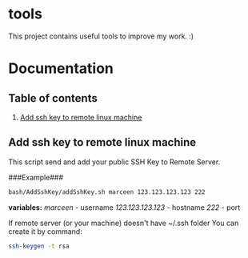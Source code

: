 # tools

This project contains useful tools to improve my work. :)

Documentation
=============

Table of contents
-----------------

1. [Add ssh key to remote linux machine](#add_ssh_key)

<a name="add_shh_key"></a>
Add ssh key to remote linux machine
-----------------------------------

This script send and add your public SSH Key to Remote Server.

###Example###

```bash
bash/AddSshKey/addSshKey.sh marceen 123.123.123.123 222
```

**variables:**
*marceen* - username
*123.123.123.123* - hostname
*222* - port

If remote server (or your machine) doesn't have ~/.ssh folder You can create it by command:

```bash
ssh-keygen -t rsa
```

